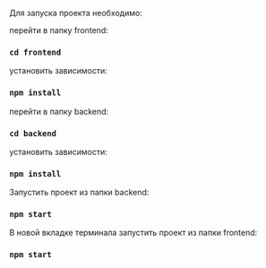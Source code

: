 Для запуска проекта необходимо:


перейти в папку  frontend:

### `cd frontend`

установить зависимости:

### `npm install`

перейти в папку backend: 

### `cd backend`

установить зависимости:

### `npm install`

Запустить проект из папки backend:

### `npm start`

В новой вкладке терминала запустить проект из папки  frontend:

### `npm start`
